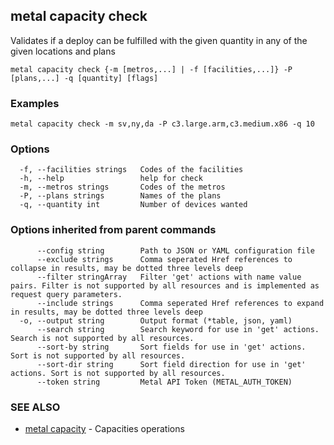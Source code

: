 ## metal capacity check

Validates if a deploy can be fulfilled with the given quantity in any of the given locations and plans

```
metal capacity check {-m [metros,...] | -f [facilities,...]} -P [plans,...] -q [quantity] [flags]
```

### Examples

```
metal capacity check -m sv,ny,da -P c3.large.arm,c3.medium.x86 -q 10
```

### Options

```
  -f, --facilities strings   Codes of the facilities
  -h, --help                 help for check
  -m, --metros strings       Codes of the metros
  -P, --plans strings        Names of the plans
  -q, --quantity int         Number of devices wanted
```

### Options inherited from parent commands

```
      --config string        Path to JSON or YAML configuration file
      --exclude strings      Comma seperated Href references to collapse in results, may be dotted three levels deep
      --filter stringArray   Filter 'get' actions with name value pairs. Filter is not supported by all resources and is implemented as request query parameters.
      --include strings      Comma seperated Href references to expand in results, may be dotted three levels deep
  -o, --output string        Output format (*table, json, yaml)
      --search string        Search keyword for use in 'get' actions. Search is not supported by all resources.
      --sort-by string       Sort fields for use in 'get' actions. Sort is not supported by all resources.
      --sort-dir string      Sort field direction for use in 'get' actions. Sort is not supported by all resources.
      --token string         Metal API Token (METAL_AUTH_TOKEN)
```

### SEE ALSO

* [metal capacity](metal_capacity.md)	 - Capacities operations

